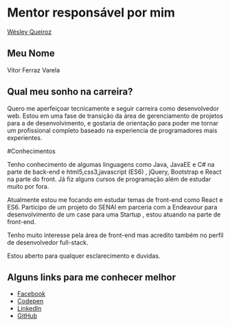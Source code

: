# Mentor responsável por mim

[Wésley Queiroz](/profiles/mentors/profiles/wesley_queiroz.md)

## Meu Nome

Vitor Ferraz Varela

## Qual meu sonho na carreira?

Quero me aperfeiçoar tecnicamente e seguir carreira como desenvolvedor web.
Estou em uma fase de transição da área de gerenciamento de projetos para a de desenvolvimento, e gostaria de orientação para poder me tornar um profissional completo baseado na experiencia de programadores mais experientes.


#Conhecimentos

Tenho conhecimento de algumas linguagens como Java, JavaEE e C# na parte de back-end e html5,css3,javascript (ES6) , jQuery, Bootstrap e React na parte do front. Já fiz alguns cursos de programação além de estudar muito por fora. 

Atualmente estou me focando em estudar temas de front-end como React e ES6.
Participo de um projeto do SENAI em parceria com a Endeavour para desenvolvimento de um case para uma Startup , estou atuando na parte de front-end.

Tenho muito interesse pela área de front-end mas acredito também no perfil de desenvolvedor full-stack.

Estou aberto para qualquer esclarecimento e duvidas.


## Alguns links para me conhecer melhor

- [Facebook](https://facebook.com/varelavf)<br/>
- [Codepen](http://codepen.io/Vitor_Ferraz/)<br/>
- [LinkedIn](https://br.linkedin.com/in/vitor-ferraz-ba143466)<br/>
- [GitHub](https://github.com/VitorFerraz)<br/>

